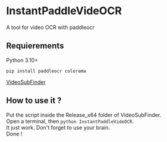 # InstantPaddleVideOCR
A tool for video OCR with paddleocr
 ## Requierements
 Python 3.10+
 
 `pip install paddleocr colorama`
 
 [VideoSubFinder](https://sourceforge.net/projects/videosubfinder/)
 
 ## How to use it ?
 
 Put the script inside the Release_x64 folder of VideoSubFinder. <br>
 Open a terminal, then `python InstantPaddleVideOCR`.<br>
 It just work. Don't forget to use your brain.<br>
 Done !
